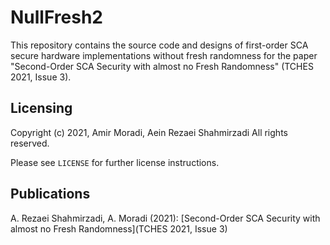 # NullFresh2

This repository contains the source code and designs of first-order SCA secure hardware implementations without fresh randomness
for the paper "Second-Order SCA Security with almost no Fresh Randomness" (TCHES 2021, Issue 3). 

## Licensing
Copyright (c) 2021, Amir Moradi, Aein Rezaei Shahmirzadi
All rights reserved.

Please see `LICENSE` for further license instructions.

## Publications
A. Rezaei Shahmirzadi, A. Moradi (2021): [Second-Order SCA Security with almost no Fresh Randomness](TCHES 2021, Issue 3)
